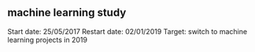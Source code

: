 ## machine learning study

Start date: 25/05/2017
Restart date: 02/01/2019
Target: switch to machine learning projects in 2019
